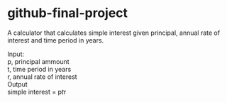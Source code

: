 # github-final-project
A calculator that calculates simple interest given principal, annual rate of interest and time period in years.

Input:                                                                                                                                                                      
  p, principal ammount                                                                                                                                                                 
  t, time period in years                                                                                                                                                                                                                          
  r, annual rate of interest                                                                                                                                                   
Output                                                                                                                                                                                                                                                              
  simple interest = p*t*r

